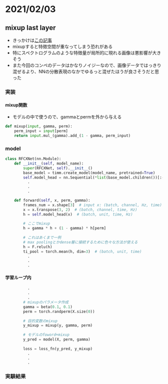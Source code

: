# 2021/02/03

## mixup last layer

- きっかけは[この記事](https://akichan-f.medium.com/%E6%9C%80%E7%B5%82%E5%B1%A4%E3%81%A7mixup%E3%81%97%E3%81%9F%E3%82%89%E8%89%AF%E3%81%95%E3%81%92%E3%81%A0%E3%81%A3%E3%81%9F%E4%BB%B6-bd2ff167c388)
- mixupすると特徴空間が重なってしまう恐れがある
- 特にスペクトログラムのような特徴量が局所的に現れる画像は悪影響が大きそう
- また今回のコンペのデータはかなりノイジーなので、画像データではっきり混ぜるより、NNの分散表現のなかでゆるっと混ぜたほうが良さそうだと思った


### 実装

#### mixup関数
- モデルの中で使うので、gammaとpermを外から与える
```python
def mixup(input, gamma, perm):
    perm_input = input[perm]
    return input.mul_(gamma).add_(1 - gamma, perm_input)
```

### model

```python
class RFCXNet(nn.Module):
    def __init__(self, model_name):
        super(RFCXNet, self).__init__()
        base_model = timm.create_model(model_name, pretrained=True)
        self.model_head = nn.Sequential(*list(base_model.children())[:-2])
          .
          .
          .

    def forward(self, x, perm, gamma):
        frames_num = x.shape[3]  # input x: (batch, channel, Hz, time)
        x = x.transpose(3, 2)  # (batch, channel, time, Hz)
        h = self.model_head(x)  # (batch, unit, time, Hz)
        
        # ここでmixup
        h = gamma * h + (1 - gamma) * h[perm]
            
        # これはあくまで一例
        # max poolingとかdense層に接続するために色々な方法が使える
        h = F.relu(h)
        ti_pool = torch.mean(h, dim=3)  # (batch, unit, time)
          .
          .
          .
```

#### 学習ループ内

```python
          .
          .
          .
        # mixupのパラメータ作成
        gamma = beta(0.1, 0.1)
        perm = torch.randperm(X.size(0)) 
        
        # 目的変数のmixup
        y_mixup = mixup(y, gamma, perm)
        
        # モデルのfoword+mixup
        y_pred = model(X, perm, gamma)
        
        loss = loss_fn(y_pred, y_mixup)
          .
          .
          .
```

### 実験結果

